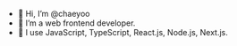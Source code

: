 - 👋 Hi, I’m @chaeyoo
- 👀 I’m a web frontend developer.
- 🌱 I use JavaScript, TypeScript, React.js, Node.js, Next.js.

<!---
chaeyoo/chaeyoo is a ✨ special ✨ repository because its `README.md` (this file) appears on your GitHub profile.
You can click the Preview link to take a look at your changes.
--->
